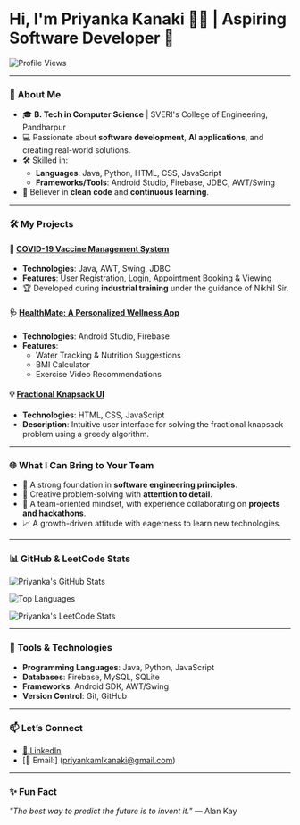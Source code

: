 # Hi, I'm Priyanka Kanaki 👩‍💻 | **Aspiring Software Developer** 🚀

![Profile Views](https://komarev.com/ghpvc/?username=priyanka-kanaki&style=flat-square&color=blue)

---

### 🌟 **About Me**
- 🎓 **B. Tech in Computer Science** | SVERI's College of Engineering, Pandharpur  
- 💻 Passionate about **software development**, **AI applications**, and creating real-world solutions.  
- 🛠️ Skilled in:  
  - **Languages**: Java, Python, HTML, CSS, JavaScript  
  - **Frameworks/Tools**: Android Studio, Firebase, JDBC, AWT/Swing  
- 🌟 Believer in **clean code** and **continuous learning**.

---

### 🛠️ **My Projects**
#### 🚀 [COVID-19 Vaccine Management System](#)
- **Technologies**: Java, AWT, Swing, JDBC  
- **Features**: User Registration, Login, Appointment Booking & Viewing  
- 🏆 Developed during **industrial training** under the guidance of Nikhil Sir.

#### 🩺 [HealthMate: A Personalized Wellness App](#)
- **Technologies**: Android Studio, Firebase  
- **Features**:  
  - Water Tracking & Nutrition Suggestions  
  - BMI Calculator  
  - Exercise Video Recommendations  

#### 💡 [Fractional Knapsack UI](#)
- **Technologies**: HTML, CSS, JavaScript  
- **Description**: Intuitive user interface for solving the fractional knapsack problem using a greedy algorithm.

---

### 🌐 **What I Can Bring to Your Team**
- 🚀 A strong foundation in **software engineering principles**.  
- 🧠 Creative problem-solving with **attention to detail**.  
- 🌟 A team-oriented mindset, with experience collaborating on **projects and hackathons**.  
- 📈 A growth-driven attitude with eagerness to learn new technologies.  

---
### 📊 **GitHub & LeetCode Stats**
![Priyanka's GitHub Stats](https://github-readme-stats.vercel.app/api?username=priyanka-kanaki&show_icons=true&theme=radical)

![Top Languages](https://github-readme-stats.vercel.app/api/top-langs/?username=priyanka-kanaki&layout=compact&theme=radical)

![Priyanka's LeetCode Stats](https://leetcard.jacoblin.cool/p_kanaki?theme=dark&font=Roboto&ext=heatmap)

---

### 🔧 **Tools & Technologies**
- **Programming Languages**: Java, Python, JavaScript  
- **Databases**: Firebase, MySQL, SQLite  
- **Frameworks**: Android SDK, AWT/Swing  
- **Version Control**: Git, GitHub

---

### 📫 **Let’s Connect**
- [💼 LinkedIn](https://www.linkedin.com/in/priyanka-kanaki)  
- [📧 Email:] (priyankamlkanaki@gmail.com)

---

### ✨ **Fun Fact**
_"The best way to predict the future is to invent it."_ — Alan Kay
